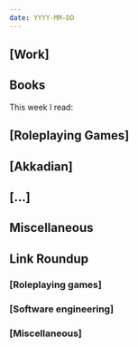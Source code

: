 ```yaml
---
date: YYYY-MM-DD
---
```


## [Work]

## Books

This week I read:

## [Roleplaying Games]

## [Akkadian]

## [...]

## Miscellaneous

## Link Roundup

### [Roleplaying games]

### [Software engineering]

### [Miscellaneous]
